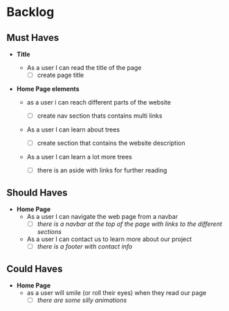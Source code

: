 # Backlog

## Must Haves

- **Title**

  - As a user I can read the title of the page
    - [ ] create page title

- **Home Page elements**

  - as a user i can reach different parts of the website

    - [ ] create nav section thats contains multi links

  - As a user I can learn about trees

    - [ ] create section that contains the website description

  - As a user I can learn a lot more trees
    - [ ] there is an aside with links for further reading

## Should Haves

- **Home Page**
  - As a user I can navigate the web page from a navbar
    - [ ] _there is a navbar at the top of the page with links to the different
          sections_
  - As a user I can contact us to learn more about our project
    - [ ] _there is a footer with contact info_

## Could Haves

- **Home Page**
  - as a user will smile (or roll their eyes) when they read our page
    - [ ] _there are some silly animations_
